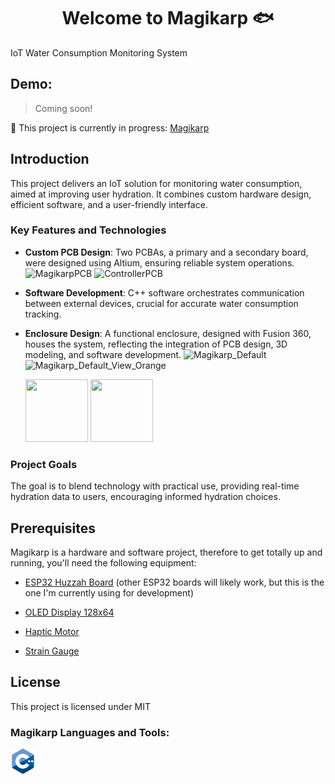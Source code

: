 <h1 align="center">Welcome to Magikarp 🐟</h1>
IoT Water Consumption Monitoring System

<h2 align="left">Demo:</h2>

> Coming soon!

🔭 This project is currently in progress: [Magikarp](https://github.com/e-chesoni/Magikarp/blob/main/README.md)

## Introduction
This project delivers an IoT solution for monitoring water consumption, aimed at improving user hydration. It combines custom hardware design, efficient software, and a user-friendly interface.

### Key Features and Technologies
- **Custom PCB Design**: Two PCBAs, a primary and a secondary board, were designed using Altium, ensuring reliable system operations.
  ![MagikarpPCB](https://github.com/e-chesoni/Magikarp/assets/57457528/ddd8297d-654e-4826-99ca-1f9fcfcbfcfe)
  ![ControllerPCB](https://github.com/e-chesoni/Magikarp/assets/57457528/f169cb7c-c1af-406b-a383-3ecaaf9d2b25)

- **Software Development**: C++ software orchestrates communication between external devices, crucial for accurate water consumption tracking.
- **Enclosure Design**: A functional enclosure, designed with Fusion 360, houses the system, reflecting the integration of PCB design, 3D modeling, and software development.
  ![Magikarp_Default](https://github.com/e-chesoni/Magikarp/assets/57457528/270ac8a0-35ea-4e9f-a2d4-c866d3ac4c68)
  ![Magikarp_Default_View_Orange](https://github.com/e-chesoni/Magikarp/assets/57457528/7f4c60a4-b7ad-4ff5-bbeb-27715bf1687d)

  <img src="https://github.com/e-chesoni/Magikarp/assets/57457528/270ac8a0-35ea-4e9f-a2d4-c866d3ac4c68" width="100" height="100">
  <img src="https://github.com/e-chesoni/Magikarp/assets/57457528/7f4c60a4-b7ad-4ff5-bbeb-27715bf1687d" width="100" height="100">


### Project Goals
The goal is to blend technology with practical use, providing real-time hydration data to users, encouraging informed hydration choices.

## Prerequisites
Magikarp is a hardware and software project, therefore to get totally up and running, you'll need the following equipment:

- [ESP32 Huzzah Board](https://www.adafruit.com/product/3405?gclid=Cj0KCQjw7PCjBhDwARIsANo7CgmkGsc5c8LHFNAAV5n93fKwmBXyMqiryFoV63J6RRm2t-V31lj0YPgaAg4qEALw_wcB) (other ESP32 boards will likely work, but this is the one I'm currently using for development)

- [OLED Display 128x64](https://www.amazon.com/HiLetgo-Serial-128X64-Display-Color/dp/B06XRCQZRX/ref=asc_df_B06XRBTBTB/?tag=&linkCode=df0&hvadid=312232463708&hvpos=&hvnetw=g&hvrand=9327116044126620701&hvpone=&hvptwo=&hvqmt=&hvdev=c&hvdvcmdl=&hvlocint=&hvlocphy=9031296&hvtargid=pla-563271619351&ref=&adgrpid=57656765450&th=1)

- [Haptic Motor](https://www.digikey.com/en/products/detail/adafruit-industries-llc/1201/5353637?utm_adgroup=Motors%20-%20AC%2C%20DC&utm_source=google&utm_medium=cpc&utm_campaign=Shopping_Product_Motors%2C%20Solenoids%2C%20Driver%20Boards%2FModules&utm_term=&utm_content=Motors%20-%20AC%2C%20DC&gclid=Cj0KCQjw7PCjBhDwARIsANo7CgmI1yvqYmQH7bGNtR9QBKUl9g-SWV2ruXNPQmADvpZROoutBAh-ZE8aAqxtEALw_wcB)

- [Strain Gauge](https://www.amazon.com/CenryKay-Strain-Resistance-Sensor-BF350-3AA/dp/B09Z2B6DRY/ref=asc_df_B09Z2B6DRY/?tag=hyprod-20&linkCode=df0&hvadid=652736743363&hvpos=&hvnetw=g&hvrand=6882561500276193332&hvpone=&hvptwo=&hvqmt=&hvdev=c&hvdvcmdl=&hvlocint=&hvlocphy=9031296&hvtargid=pla-1788874165606&psc=1&gclid=Cj0KCQjw7PCjBhDwARIsANo7CgkeAqW2610KaGOGEonc9G6W-V2dJFAPyvHuertCg3w4Y9uxVLkvni8aAlImEALw_wcB)

## License
This project is licensed under MIT

<h3 align="left">Magikarp Languages and Tools:</h3>
<p align="left"> <a href="https://www.w3schools.com/cpp/" target="_blank" rel="noreferrer"> <img src="https://raw.githubusercontent.com/devicons/devicon/master/icons/cplusplus/cplusplus-original.svg" alt="cplusplus" width="40" height="40"/> </a> </p>
